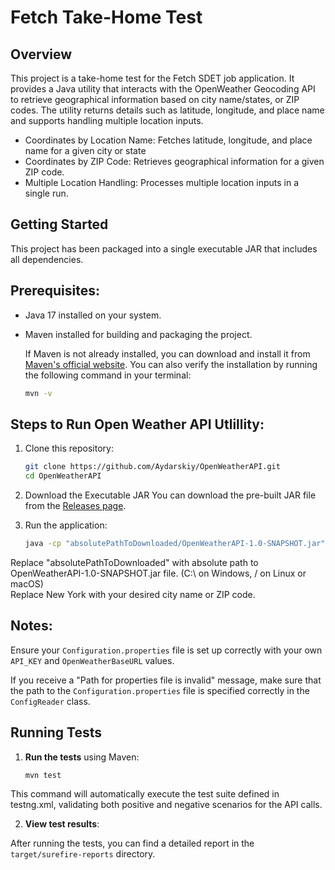 # Fetch Take-Home Test

## Overview

This project is a take-home test for the Fetch SDET job application. It provides a Java utility that interacts with the OpenWeather Geocoding API to retrieve geographical information based on city name/states, or ZIP codes. The utility returns details such as latitude, longitude, and place name and supports handling multiple location inputs.


- Coordinates by Location Name: Fetches latitude, longitude, and place name for a given city or state
- Coordinates by ZIP Code: Retrieves geographical information for a given ZIP code.
- Multiple Location Handling: Processes multiple location inputs in a single run.

## Getting Started

This project has been packaged into a single executable JAR that includes all dependencies.

## Prerequisites:
- Java 17 installed on your system.
- Maven installed for building and packaging the project.
 
  If Maven is not already installed, you can download and install it from [Maven's official website](https://maven.apache.org/install.html). You can also verify the installation by running the following command in your terminal:
  ```bash
  mvn -v

## Steps to Run Open Weather API Utlillity:

1. Clone this repository:
   ```bash
   git clone https://github.com/Aydarskiy/OpenWeatherAPI.git
   cd OpenWeatherAPI
   
2. Download the Executable JAR
   You can download the pre-built JAR file from the [Releases page](https://github.com/Aydarskiy/OpenWeatherAPI/releases).
   
3. Run the application:
   ```bash
   java -cp "absolutePathToDownloaded/OpenWeatherAPI-1.0-SNAPSHOT.jar" org.weather.GeoLocationUtil New York
  Replace "absolutePathToDownloaded" with absolute path to OpenWeatherAPI-1.0-SNAPSHOT.jar file. (C:\ on Windows, / on Linux or macOS)   
  Replace New York with your desired city name or ZIP code.

## Notes:

Ensure your `Configuration.properties` file is set up correctly with your own `API_KEY` and `OpenWeatherBaseURL` values.

If you receive a "Path for properties file is invalid" message, make sure that the path to the `Configuration.properties` file is specified correctly in the `ConfigReader` class.



## Running Tests
1. **Run the tests** using Maven:
   ```bash
   mvn test
This command will automatically execute the test suite defined in testng.xml, validating both positive and negative scenarios for the API calls.

2. **View test results**:
   
After running the tests, you can find a detailed report in the `target/surefire-reports` directory.
